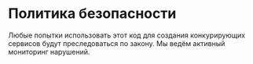# Политика безопасности
Любые попытки использовать этот код для создания конкурирующих сервисов 
будут преследоваться по закону. Мы ведём активный мониторинг нарушений.
